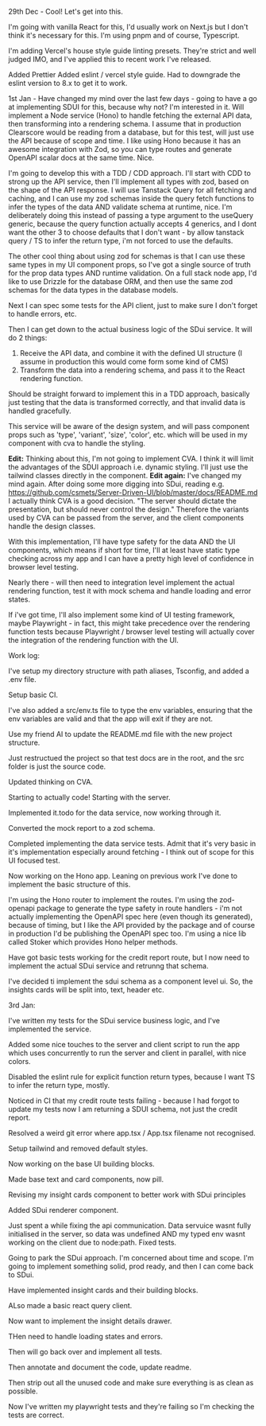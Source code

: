 29th Dec -
Cool! Let's get into this. 

I'm going with vanilla React for this, I'd usually work on Next.js but I don't think it's necessary for this. I'm using pnpm and of course, Typescript.

I'm adding Vercel's house style guide linting presets. They're strict and well judged IMO, and I've applied this to recent work I've released.

Added Prettier
Added eslint / vercel style guide. Had to downgrade the eslint version to 8.x to get it to work. 

1st Jan -
Have changed my mind over the last few days - going to have a go at implementing SDUI for this, because why not? I'm interested in it. Will implement a Node service (Hono) to handle fetching the external API data, then transforming into a rendering schema. I assume that in production Clearscore would be reading from a database, but for this test, will just use the API because of scope and time. I like using Hono because it has an awesome integration with Zod, so you can type routes and generate OpenAPI scalar docs at the same time. Nice.

I'm going to develop this with a TDD / CDD approach. I'll start with CDD to strong up the API service, then I'll implement all types with zod, based on the shape of the API response. I will use Tanstack Query for all fetching and caching, and I can use my zod schemas inside the query fetch functions to infer the types of the data AND validate schema at runtime, nice. I'm deliberately doing this instead of passing a type argument to the useQuery generic, because the query function actually accepts 4 generics, and I dont want the other 3 to choose defaults that I don't want - by allow tanstack query / TS to infer the return type, i'm not forced to use the defaults.

The other cool thing about using zod for schemas is that I can use these same types in my UI component props, so I've got a single source of truth for the prop data types AND runtime validation. On a full stack node app, I'd like to use Drizzle for the database ORM, and then use the same zod schemas for the data types in the database models.

Next I can spec some tests for the API client, just to make sure I don't forget to handle errors, etc.

Then I can get down to the actual business logic of the SDui service. It will do 2 things:
1. Receive the API data, and combine it with the defined UI structure (I assume in production this would come form some kind of CMS)
2. Transform the data into a rendering schema, and pass it to the React rendering function.

Should be straight forward to implement this in a TDD approach, basically just testing that the data is transformed correctly, and that invalid data is handled gracefully.

This service will be aware of the design system, and will pass component props such as 'type', 'variant', 'size', 'color', etc. which will be used in my component with cva to handle the styling.

**Edit:**
Thinking about this, I'm not going to implement CVA. I think it will limit the advantages of the SDUI approach i.e. dynamic styling. I'll just use the tailwind classes directly in the component.
**Edit again:**
I've changed my mind again. After doing some more digging into SDui, reading e.g. https://github.com/csmets/Server-Driven-UI/blob/master/docs/README.md I actually think CVA is a good decision. "The server should dictate the presentation, but should never control the design." Therefore the variants used by CVA can be passed from the server, and the client components handle the design classes.

With this implementation, I'll have type safety for the data AND the UI components, which means if short for time, I'll at least have static type checking across my app and I can have a pretty high level of confidence in browser level testing.

Nearly there - will then need to integration level implement the actual rendering function, test it with mock schema and handle loading and error states.

If i've got time, I'll also implement some kind of UI testing framework, maybe Playwright - in fact, this might take precedence over the rendering function tests because Playwright / browser level testing will actually cover the integration of the rendering function with the UI.


Work log:

I've setup my directory structure with path aliases, Tsconfig, and added a .env file.

Setup basic CI.

I've also added a src/env.ts file to type the env variables, ensuring that the env variables are valid and that the app will exit if they are not.

Use my friend AI to update the README.md file with the new project structure.

Just restructued the project so that test docs are in the root, and the src folder is just the source code.

Updated thinking on CVA.

Starting to actually code! Starting with the server. 

Implemented it.todo for the data service, now working through it. 

Converted the mock report to a zod schema.

Completed implementing the data service tests. Admit that it's very basic in it's implementation especially around fetching - I think out of scope for this UI focused test.

Now working on the Hono app. Leaning on previous work I've done to implement the basic structure of this.

I'm using the Hono router to implement the routes. I'm using the zod-openapi package to generate the type safety in route handlers - i'm not actually implementing the OpenAPI spec here (even though its generated), because of timing, but I like the API provided by the package and of course in production I'd be publishing the OpenAPI spec too. I'm using a nice lib called Stoker which provides Hono helper methods. 

Have got basic tests working for the credit report route, but I now need to implement the actual SDui service and retrunng that schema.

I've decided ti implement the sdui schema as a component level ui. So, the insights cards will be split into, text, header etc.

3rd Jan:

I've written my tests for the SDui service business logic, and I've implemented the service.

Added some nice touches to the server and client script to run the app which uses concurrently to run the server and client in parallel, with nice colors.

Disabled the eslint rule for explicit function return types, because I want TS to infer the return type, mostly.

Noticed in CI that my credit route tests failing - because I had forgot to update my tests now I am returning a SDUI schema, not just the credit report.

Resolved a weird git error where app.tsx / App.tsx filename not recognised.

Setup tailwind and removed default styles.

Now working on the base UI building blocks.

Made base text and card components, now pill.

Revising my insight cards component to better work with SDui principles

Added SDui renderer component.

Just spent a while fixing the api communication. Data servuice wasnt fully initialised in the server, so data was undefined AND my typed env wasnt working on the client due to node:path. Fixed tests.

Going to park the SDui approach. I'm concerned about time and scope. I'm going to implement something solid, prod ready, and then I can come back to SDui.

Have implemented insight cards and their building blocks.

ALso made a basic react query client.

Now want to implement the insight details drawer.

THen need to handle loading states and errors.

Then will go back over and implement all tests.

Then annotate and document the code, update readme.

Then strip out all the unused code and make sure everything is as clean as possible.

Now I've written my playwright tests and they're failing so I'm checking the tests are correct.